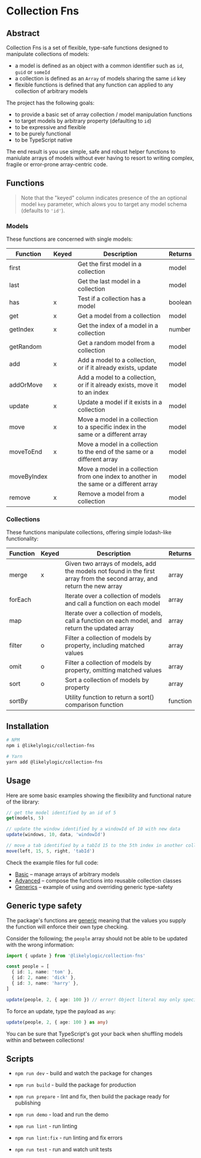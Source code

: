 # Collection Fns

## Abstract

Collection Fns is a set of flexible, type-safe functions designed to manipulate collections of models:

- a model is defined as an object with a common identifier such as `id`, `guid` or `someId`
- a collection is defined as an `Array` of models sharing the same `id` key
- flexible functions is defined that any function can applied to any collection of arbitrary models

The project has the following goals:

- to provide a basic set of array collection / model manipulation functions
- to target models by arbitrary property (defaulting to `id`)
- to be expressive and flexible
- to be purely functional
- to be TypeScript native

The end result is you use simple, safe and robust helper functions to maniulate arrays of models without ever having to resort to writing complex, fragile or error-prone array-centric code.


## Functions

> Note that the "keyed" column indicates presence of the an optional model `key` parameter, which alows you to target any model schema (defaults to `'id'`).

### Models

These functions are concerned with single models:

| Function    | Keyed  | Description                                                  | Returns |
| ----------- | ------ | ------------------------------------------------------------ | ------- |
| first       | &nbsp; | Get the first model in a collection                          | model   |
| last        | &nbsp; | Get the last model in a collection                           | model   |
| has         | x      | Test if a collection has a model                             | boolean |
| get         | x      | Get a model from a collection                                | model   |
| getIndex    | x      | Get the index of a model in a collection                     | number  |
| getRandom   | &nbsp; | Get a random model from a collection                         | model   |
| add         | x      | Add a model to a collection, or if it already exists, update | model   |
| addOrMove   | x      | Add a model to a collection, or if it already exists, move it to an index | model   |
| update      | x      | Update a model if it exists in a collection                  | model   |
| move        | x      | Move a model in a collection to a specific index in the same or a different array | model   |
| moveToEnd   | x      | Move a model in a collection to the end of the same or a different array | model   |
| moveByIndex | &nbsp; | Move a model in a collection from one index to another in the same or a different array | model   |
| remove      | x      | Remove a model from a collection                             | model   |

### Collections

These functions manipulate collections, offering simple lodash-like functionality:

| Function | Keyed  | Description                                                  | Returns  |
| -------- | ------ | ------------------------------------------------------------ | -------- |
| merge    | x      | Given two arrays of models, add the models not found in the first array from the second array, and return the new array | array    |
| forEach  | &nbsp; | Iterate over a collection of models and call a function on each model | array    |
| map      | &nbsp; | Iterate over a collection of models, call a function on each model, and return the updated array | array    |
| filter   | o      | Filter a collection of models by property, including matched values | array    |
| omit     | o      | Filter a collection of models by property, omitting matched values | array    |
| sort     | o      | Sort a collection of models by property                      | array    |
| sortBy   | &nbsp; | Utility function to return a sort() comparison function      | function |


## Installation

```bash
# NPM
npm i @likelylogic/collection-fns

# Yarn
yarn add @likelylogic/collection-fns
```

## Usage

Here are some basic examples showing the flexibility and functional nature of the library:

```js
// get the model identified by an id of 5
get(models, 5)
```

```js
// update the window identified by a windowId of 10 with new data 
update(windows, 10, data, 'windowId')
```

```js
// move a tab identified by a tabId 15 to the 5th index in another collection
move(left, 15, 5, right, 'tabId')
```

Check the example files for full code:

- [Basic](./examples/basic.ts) – manage arrays of arbitrary models
- [Advanced](./examples/advanced.ts) – compose the functions into reusable collection classes
- [Generics](./examples/generics.ts) – example of using and overriding generic type-safety


## Generic type safety

The package's functions are [generic](https://www.typescriptlang.org/docs/handbook/generics.html#using-type-parameters-in-generic-constraints) meaning that the values you supply the function will enforce their own type checking.

Consider the following; the `people` array should not be able to be updated with the wrong information:

```ts
import { update } from '@likelylogic/collection-fns'

const people = [
  { id: 1, name: 'tom' },
  { id: 2, name: 'dick' },
  { id: 3, name: 'harry' },
]

update(people, 2, { age: 100 }) // error! Object literal may only specify known properties, and 'age' does not exist in type 'Partial<{ id: number; name: string; }>'.
```

To force an update, type the payload as `any`:

```ts
update(people, 2, { age: 100 } as any)
```

You can be sure that TypeScript's got your back when shuffling models within and between collections!

## Scripts

 - `npm run dev` - build and watch the package for changes

- `npm run build` - build the package for production
- `npm run prepare` - lint and fix, then build the package ready for publishing
- `npm run demo` - load and run the demo
- `npm run lint` - run linting
- `npm run lint:fix` - run linting and fix errors
- `npm run test` - run and watch unit tests
